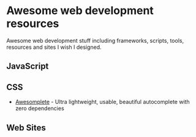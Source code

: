# Awesome web development resources
Awesome web development stuff including frameworks, scripts, tools, resources and sites I wish I designed.

## JavaScript


## CSS
* [Awesomplete](https://github.com/LeaVerou/awesomplete) - Ultra lightweight, usable, beautiful autocomplete with zero dependencies

## Web Sites
